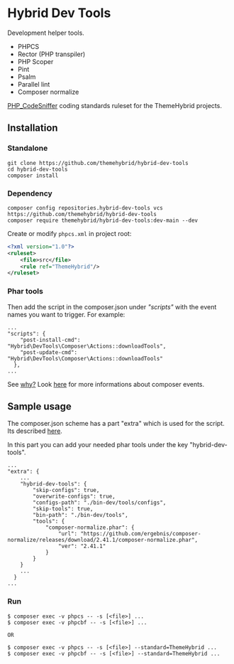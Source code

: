 # Hybrid Dev Tools

Development helper tools.

* PHPCS
* Rector (PHP transpiler)
* PHP Scoper
* Pint
* Psalm
* Parallel lint
* Composer normalize

[PHP_CodeSniffer](https://github.com/squizlabs/PHP_CodeSniffer) coding standards ruleset for the ThemeHybrid projects.

## Installation

### Standalone

```
git clone https://github.com/themehybrid/hybrid-dev-tools
cd hybrid-dev-tools
composer install
```

### Dependency

```
composer config repositories.hybrid-dev-tools vcs https://github.com/themehybrid/hybrid-dev-tools
composer require themehybrid/hybrid-dev-tools:dev-main --dev
```

Create or modify `phpcs.xml` in project root:

```xml
<?xml version="1.0"?>
<ruleset>
    <file>src</file>
    <rule ref="ThemeHybrid"/>
</ruleset>
```

### Phar tools

Then add the script in the composer.json under *"scripts"* with the event names you want to trigger.
For example:

```
...
"scripts": {
    "post-install-cmd": "Hybrid\DevTools\Composer\Actions::downloadTools",
    "post-update-cmd": "Hybrid\DevTools\Composer\Actions::downloadTools"
  },
...
```

See [why?](https://getcomposer.org/doc/articles/scripts.md#what-is-a-script-)
Look [here](https://getcomposer.org/doc/articles/scripts.md#event-names) for more informations about composer events.

## Sample usage

The composer.json scheme has a part "extra" which is used for the script.
Its described [here](https://getcomposer.org/doc/04-schema.md#extra).

In this part you can add your needed phar tools under the key "hybrid-dev-tools".

```
...
"extra": {
    ...
    "hybrid-dev-tools": {  
        "skip-configs": true,
        "overwrite-configs": true,
        "configs-path": "./bin-dev/tools/configs",
        "skip-tools": true,
        "bin-path": "./bin-dev/tools",
        "tools": {
            "composer-normalize.phar": {
                "url": "https://github.com/ergebnis/composer-normalize/releases/download/2.41.1/composer-normalize.phar",
                "ver": "2.41.1"
            }
        }
    }
    ...
  }
...
```

### Run

```
$ composer exec -v phpcs -- -s [<file>] ...
$ composer exec -v phpcbf -- -s [<file>] ...

OR

$ composer exec -v phpcs -- -s [<file>] --standard=ThemeHybrid ...
$ composer exec -v phpcbf -- -s [<file>] --standard=ThemeHybrid ...
```
